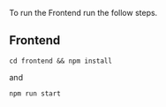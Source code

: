 To run the Frontend run the follow steps.

## Frontend
```
cd frontend && npm install
```
and
```
npm run start